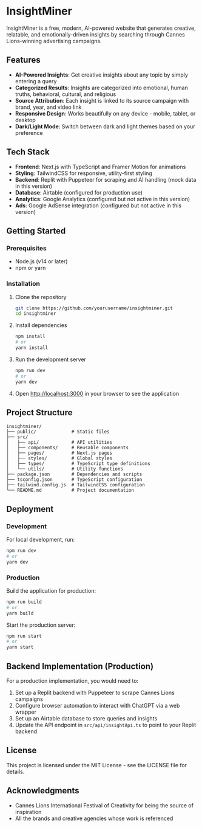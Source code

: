 # InsightMiner

InsightMiner is a free, modern, AI-powered website that generates creative, relatable, and emotionally-driven insights by searching through Cannes Lions-winning advertising campaigns.

## Features

- **AI-Powered Insights**: Get creative insights about any topic by simply entering a query
- **Categorized Results**: Insights are categorized into emotional, human truths, behavioral, cultural, and religious
- **Source Attribution**: Each insight is linked to its source campaign with brand, year, and video link
- **Responsive Design**: Works beautifully on any device - mobile, tablet, or desktop
- **Dark/Light Mode**: Switch between dark and light themes based on your preference

## Tech Stack

- **Frontend**: Next.js with TypeScript and Framer Motion for animations
- **Styling**: TailwindCSS for responsive, utility-first styling
- **Backend**: Replit with Puppeteer for scraping and AI handling (mock data in this version)
- **Database**: Airtable (configured for production use)
- **Analytics**: Google Analytics (configured but not active in this version)
- **Ads**: Google AdSense integration (configured but not active in this version)

## Getting Started

### Prerequisites

- Node.js (v14 or later)
- npm or yarn

### Installation

1. Clone the repository
   ```bash
   git clone https://github.com/yourusername/insightminer.git
   cd insightminer
   ```

2. Install dependencies
   ```bash
   npm install
   # or
   yarn install
   ```

3. Run the development server
   ```bash
   npm run dev
   # or
   yarn dev
   ```

4. Open [http://localhost:3000](http://localhost:3000) in your browser to see the application

## Project Structure

```
insightminer/
├── public/             # Static files
├── src/
│   ├── api/            # API utilities
│   ├── components/     # Reusable components
│   ├── pages/          # Next.js pages
│   ├── styles/         # Global styles
│   ├── types/          # TypeScript type definitions
│   └── utils/          # Utility functions
├── package.json        # Dependencies and scripts
├── tsconfig.json       # TypeScript configuration
├── tailwind.config.js  # TailwindCSS configuration
└── README.md           # Project documentation
```

## Deployment

### Development

For local development, run:

```bash
npm run dev
# or
yarn dev
```

### Production

Build the application for production:

```bash
npm run build
# or
yarn build
```

Start the production server:

```bash
npm run start
# or
yarn start
```

## Backend Implementation (Production)

For a production implementation, you would need to:

1. Set up a Replit backend with Puppeteer to scrape Cannes Lions campaigns
2. Configure browser automation to interact with ChatGPT via a web wrapper
3. Set up an Airtable database to store queries and insights
4. Update the API endpoint in `src/api/insightApi.ts` to point to your Replit backend

## License

This project is licensed under the MIT License - see the LICENSE file for details.

## Acknowledgments

- Cannes Lions International Festival of Creativity for being the source of inspiration
- All the brands and creative agencies whose work is referenced 